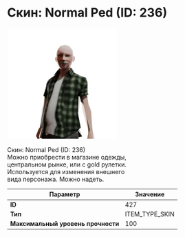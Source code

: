 # Скин: Normal Ped (ID: 236)

![Item Image](../img/427.webp?raw=true)

Скин: Normal Ped (ID: 236)<br>Можно приобрести в магазине одежды,<br>центральном рынке, или с gold рулетки.<br>Используется для изменения внешнего<br>вида персонажа. Можно надеть.


| Параметр | Значение |
|----------|----------|
| **ID** | 427 |
| **Тип** | ITEM_TYPE_SKIN |
| **Максимальный уровень прочности** | 100 |

